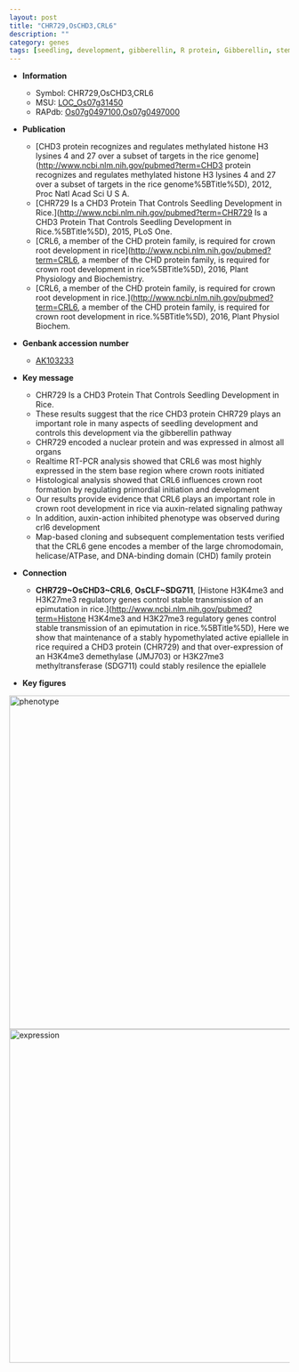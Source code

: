 ```yaml
---
layout: post
title: "CHR729,OsCHD3,CRL6"
description: ""
category: genes
tags: [seedling, development, gibberellin, R protein, Gibberellin, stem, root, map-based cloning, crown root development, root development, crown, crown root]
---
```


* **Information**  
    + Symbol: CHR729,OsCHD3,CRL6  
    + MSU: [LOC_Os07g31450](http://rice.plantbiology.msu.edu/cgi-bin/ORF_infopage.cgi?orf=LOC_Os07g31450)  
    + RAPdb: [Os07g0497100](http://rapdb.dna.affrc.go.jp/viewer/gbrowse_details/irgsp1?name=Os07g0497100),[Os07g0497000](http://rapdb.dna.affrc.go.jp/viewer/gbrowse_details/irgsp1?name=Os07g0497000)  

* **Publication**  
    + [CHD3 protein recognizes and regulates methylated histone H3 lysines 4 and 27 over a subset of targets in the rice genome](http://www.ncbi.nlm.nih.gov/pubmed?term=CHD3 protein recognizes and regulates methylated histone H3 lysines 4 and 27 over a subset of targets in the rice genome%5BTitle%5D), 2012, Proc Natl Acad Sci U S A.
    + [CHR729 Is a CHD3 Protein That Controls Seedling Development in Rice.](http://www.ncbi.nlm.nih.gov/pubmed?term=CHR729 Is a CHD3 Protein That Controls Seedling Development in Rice.%5BTitle%5D), 2015, PLoS One.
    + [CRL6, a member of the CHD protein family, is required for crown root development in rice](http://www.ncbi.nlm.nih.gov/pubmed?term=CRL6, a member of the CHD protein family, is required for crown root development in rice%5BTitle%5D), 2016, Plant Physiology and Biochemistry.
    + [CRL6, a member of the CHD protein family, is required for crown root development in rice.](http://www.ncbi.nlm.nih.gov/pubmed?term=CRL6, a member of the CHD protein family, is required for crown root development in rice.%5BTitle%5D), 2016, Plant Physiol Biochem.

* **Genbank accession number**  
    + [AK103233](http://www.ncbi.nlm.nih.gov/nuccore/AK103233)

* **Key message**  
    + CHR729 Is a CHD3 Protein That Controls Seedling Development in Rice.
    + These results suggest that the rice CHD3 protein CHR729 plays an important role in many aspects of seedling development and controls this development via the gibberellin pathway
    + CHR729 encoded a nuclear protein and was expressed in almost all organs
    + Realtime RT-PCR analysis showed that CRL6 was most highly expressed in the stem base region where crown roots initiated
    + Histological analysis showed that CRL6 influences crown root formation by regulating primordial initiation and development
    + Our results provide evidence that CRL6 plays an important role in crown root development in rice via auxin-related signaling pathway
    + In addition, auxin-action inhibited phenotype was observed during crl6 development
    + Map-based cloning and subsequent complementation tests verified that the CRL6 gene encodes a member of the large chromodomain, helicase/ATPase, and DNA-binding domain (CHD) family protein

* **Connection**  
    + __CHR729~OsCHD3~CRL6__, __OsCLF~SDG711__, [Histone H3K4me3 and H3K27me3 regulatory genes control stable transmission of an epimutation in rice.](http://www.ncbi.nlm.nih.gov/pubmed?term=Histone H3K4me3 and H3K27me3 regulatory genes control stable transmission of an epimutation in rice.%5BTitle%5D), Here we show that maintenance of a stably hypomethylated active epiallele in rice required a CHD3 protein (CHR729) and that over-expression of an H3K4me3 demethylase (JMJ703) or H3K27me3 methyltransferase (SDG711) could stably resilence the epiallele

* **Key figures**  
<img src="https://funricegenes.github.io/images/CHR729.pheno.png" alt="phenotype"  style="width: 600px;"/>

<img src="https://funricegenes.github.io/images/CHR729.exp.png" alt="expression"  style="width: 600px;"/>


